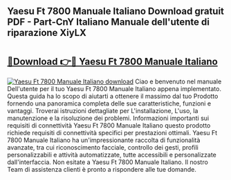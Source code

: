 ## Yaesu Ft 7800 Manuale Italiano Download gratuit PDF - Part-CnY Italiano Manuale dell'utente di riparazione XiyLX

# <h2><a href="http://dfeo5u.blite.top/?on=Yaesu+Ft+7800+Manuale+Italiano">🔗Download 👉🔴 Yaesu Ft 7800 Manuale Italiano</a></h2>

[![Yaesu Ft 7800 Manuale Italiano download](https://i.imgur.com/lujVjoI.png)](http://dfeo5u.blite.top/?on=Yaesu+Ft+7800+Manuale+Italiano)
Ciao e benvenuto nel manuale Dell'utente per il tuo Yaesu Ft 7800 Manuale Italiano appena implementato. Questa guida ha lo scopo di aiutarti a ottenere il massimo dal tuo Prodotto fornendo una panoramica completa delle sue caratteristiche, funzioni e vantaggi. Troverai istruzioni dettagliate per L'installazione, L'uso, la manutenzione e la risoluzione dei problemi. Informazioni importanti sui requisiti di connettività Yaesu Ft 7800 Manuale Italiano questo prodotto richiede requisiti di connettività specifici per prestazioni ottimali. Yaesu Ft 7800 Manuale Italiano ha un'impressionante raccolta di funzionalità avanzate, tra cui riconoscimento facciale, controllo dei gesti, profili personalizzabili e attività automatizzate, tutte accessibili e personalizzate dall'interfaccia. Non esitate a Yaesu Ft 7800 Manuale Italiano. Il nostro Team di assistenza clienti è pronto a rispondere alle tue domande.
